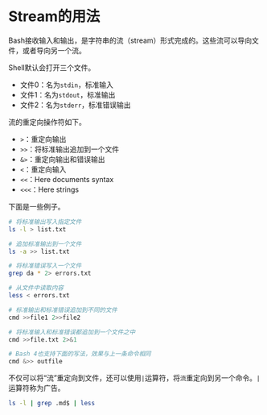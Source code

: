 # Stream的用法

Bash接收输入和输出，是字符串的流（stream）形式完成的。这些流可以导向文件，或者导向另一个流。

Shell默认会打开三个文件。

- 文件0：名为`stdin`，标准输入
- 文件1：名为`stdout`，标准输出
- 文件2：名为`stderr`，标准错误输出

流的重定向操作符如下。

- `>`：重定向输出
- `>>`：将标准输出追加到一个文件
- `&>`：重定向输出和错误输出
- `<`：重定向输入
- `<<`：Here documents syntax
- `<<<`：Here strings

下面是一些例子。

```bash
# 将标准输出写入指定文件
ls -l > list.txt

# 追加标准输出到一个文件
ls -a >> list.txt

# 将标准错误写入一个文件
grep da * 2> errors.txt

# 从文件中读取内容
less < errors.txt

# 标准输出和标准错误追加到不同的文件
cmd >>file1 2>>file2

# 将标准输入和标准错误都追加到一个文件之中
cmd >>file.txt 2>&1

# Bash 4也支持下面的写法，效果与上一条命令相同
cmd &>> outfile
```

不仅可以将“流”重定向到文件，还可以使用`|`运算符，将`流`重定向到另一个命令。`|`运算符称为广告。

```bash
ls -l | grep .md$ | less
```
